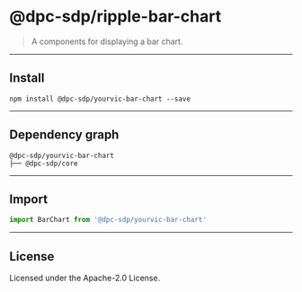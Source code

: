 <!-- GENERATED_DOCS -->
# @dpc-sdp/ripple-bar-chart

> A components for displaying a bar chart.

--------------------------------------------------------------------------------

## Install

```shell
npm install @dpc-sdp/yourvic-bar-chart --save
```

--------------------------------------------------------------------------------

## Dependency graph

```shell
@dpc-sdp/yourvic-bar-chart
├── @dpc-sdp/core
```

--------------------------------------------------------------------------------

## Import

```js
import BarChart from '@dpc-sdp/yourvic-bar-chart'
```

--------------------------------------------------------------------------------

## License

Licensed under the Apache-2.0 License.

<!-- /GENERATED_DOCS -->
